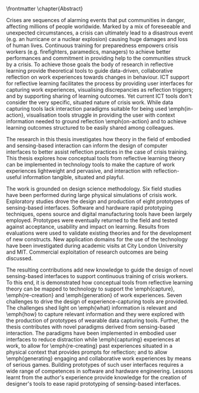 \frontmatter 
\chapter{Abstract}

Crises are sequences of alarming events that put communities in danger, affecting millions of people worldwide. Marked by a mix of foreseeable and unexpected circumstances, a crisis can ultimately lead to a disastrous event (e.g. an hurricane or a nuclear explosion) causing huge damages and loss of human lives. Continuous training for preparedness empowers crisis workers (e.g. firefighters, paramedics, managers) to achieve better performances and commitment in providing help to the communities struck by a crisis. To achieve those goals the body of research in reflective learning provide theoretical tools to guide data-driven, collaborative reflection on work experiences towards changes in behaviour. ICT support for reflective learning facilitates the process by providing user interfaces for capturing work experiences, visualising discrepancies as reflection triggers; and by supporting sharing of learning outcomes. Yet current ICT tools don't consider the very specific, situated nature of crisis work. While data capturing tools lack interaction paradigms suitable for being used \emph{in-action}, visualisation tools struggle in providing the user with context information needed to ground reflection \emph{on-action} and to achieve learning outcomes structured to be easily shared among colleagues. 

The research in this thesis investigates how theory in the field of embodied and sensing-based interaction can inform the design of computer interfaces to better assist reflection practices in the case of crisis training. This thesis explores how conceptual tools from reflective learning theory can be implemented in technology tools to make the capture of work experiences lightweight and pervasive, and interaction with reflection-useful information tangible, situated and playful.

The work is grounded on design science methodology. Six field studies have been performed during large physical simulations of crisis work. Exploratory studies drove the design and production of eight prototypes of sensing-based interfaces. Software and hardware rapid prototyping techniques, opens source and digital manufacturing tools have been largely employed. Prototypes were eventually returned to the field and tested against acceptance, usability and impact on learning. Results from evaluations were used to validate existing theories and for the development of new constructs. New application domains for the use of the technology have been investigated during academic visits at City London University and MIT. Commercial exploitation of research outcomes are being discussed.

The resulting contributions add new knowledge to guide the design of novel sensing-based interfaces to support continuous training of crisis workers. To this end, it is demonstrated how conceptual tools from reflective learning theory can be mapped to technology to support the \emph{capture}, \emph{re-creation} and \emph{generation} of work experiences. Seven challenges to drive the design of experience-capturing tools are provided. The challenges shed light on \emph{what} information is relevant and \emph{how} to capture relevant information and they were explored with the production of prototypes of wearable data capturing tools. Further, the thesis contributes with novel paradigms derived from sensing-based interaction. The paradigms have been implemented in embodied user interfaces to reduce distraction while \emph{capturing} experiences at work, to allow for \emph{re-creating} past experiences situated in a physical context that provides prompts for reflection; and to allow \emph{generating} engaging and collaborative work experiences by means of serious games. Building prototypes of such user interfaces requires a wide range of competences in software and hardware engineering. Lessons learnt from the author's experience provide knowledge for the creation of designer's tools to ease rapid prototyping of sensing-based interfaces.
